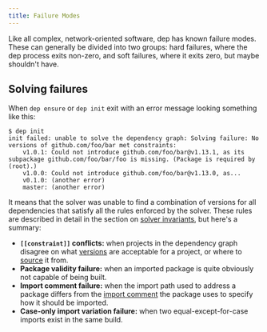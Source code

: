 ```yaml
---
title: Failure Modes
---
```


Like all complex, network-oriented software, dep has known failure modes. These can generally be divided into two groups: hard failures, where the dep process exits non-zero, and soft failures, where it exits zero, but maybe shouldn't have.



## Solving failures

When `dep ensure` or `dep init` exit with an error message looking something like this:

```
$ dep init
init failed: unable to solve the dependency graph: Solving failure: No versions of github.com/foo/bar met constraints:
	v1.0.1: Could not introduce github.com/foo/bar@v1.13.1, as its subpackage github.com/foo/bar/foo is missing. (Package is required by (root).)
	v1.0.0: Could not introduce github.com/foo/bar@v1.13.0, as... 
	v0.1.0: (another error)
	master: (another error)
```

It means that the solver was unable to find a combination of versions for all dependencies that satisfy all the rules enforced by the solver. These rules are described in detail in the section on [solver invariants](the-solver.md#solving-invariants), but here's a summary:

* **`[[constraint]]` conflicts:** when projects in the dependency graph disagree on what [versions](gopkg.toml.md#version-rules) are acceptable for a project, or where to [source](gopkg.toml.md#source) it from.
* **Package validity failure:** when an imported package is quite obviously not capable of being built.
* **Import comment failure:** when the import path used to address a package differs from the [import comment](https://golang.org/cmd/go/#hdr-Import_path_checking) the package uses to specify how it should be imported.
* **Case-only import variation failure:** when two equal-except-for-case imports exist in the same build.

